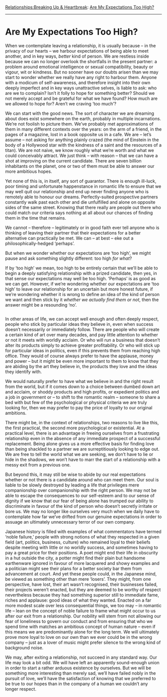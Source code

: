 [Relationships:](https://www.theschooloflife.com/thebookoflife/category/relationships/)[Breaking Up & Heartbreak](https://www.theschooloflife.com/thebookoflife/category/relationships/breaking-up-heartbreak/): [Are My Expectations Too High?](https://www.theschooloflife.com/thebookoflife/are-my-expectations-too-high/)

* * *

# Are My Expectations Too High?

When we contemplate leaving a relationship, it is usually because – in the privacy of our hearts – we harbour expectations of being able to meet another, and in key ways, _better_ kind of person. We are restless inside because we can no longer overlook the shortfalls in the present partner: a problem around emotional intelligence or sexual compatibility, beauty or vigour, wit or kindness. But no sooner have our doubts arisen than we may start to wonder whether we really have any right to harbour them. Anyone with a modicum of self-awareness, and therefore insight into their own deeply imperfect and in key ways unattractive selves, is liable to ask: who are we to complain? Isn’t it folly to hope for something better? Should we not merely accept and be grateful for what we have found? How much are we allowed to hope for? Aren’t we craving ‘too much’?&nbsp;

We can start with the good news. The sort of character we are dreaming about does exist somewhere on the earth, probably in multiple incarnations. We’re not foolish to picture them. We’ve probably met approximations of them in many different contexts over the years: on the arm of a friend, in the pages of a magazine, lost in a book opposite us in a cafe. We are – let’s assume – not asking for anything plainly crazed (the mind of Einstein in the body of a Hollywood star with the kindness of a saint and the resources of a titan). We are not naive, we know roughly what we’re worth and what we could conceivably attract. We just think – with reason – that we can have a shot at improving on the current candidate. There are seven billion inhabitants on the planet, one or two of them must be able to answer our more ambitious hopes.

Yet none of this is, in itself, any sort of guarantor. There is enough ill-luck, poor timing and unfortunate happenstance in romantic life to ensure that we may well quit our relationship and end up never finding anyone who is remotely able to honour our dreams. Perfectly-suited prospective partners constantly walk past each other and die unfulfilled and alone on opposite sides of the same street. Knowing that there really are people out there who could match our criteria says nothing at all about our chances of finding them in the time that remains.&nbsp;

We cannot – therefore – legitimately or in good faith ever tell anyone who is thinking of leaving their partner that their expectations for a better alternative can practically be met. We can – at best – eke out a philosophically-hedged ‘perhaps’.

But when we wonder whether our expectations are ‘too high’, we might pause and ask something slightly different: too high _for what_?

If by ‘too high’ we mean, too high to be entirely certain that we’ll be able to begin a deeply satisfying relationship with a prized candidate, then yes, in that sense our expectations may well be too high. ‘Perhaps’ is as good as we can get. However, if we’re wondering whether our expectations are ‘too high’ to leave our relationship for an uncertain but more honest future, if we’re wondering whether it is wrong to define an idea of the kind of person we want and then stick by it _whether we actually find them or not_, then the answer might be a resounding ‘no’.

<figure class="aligncenter"><img src="https://www.theschooloflife.com/thebookoflife/wp-content/uploads/2019/11/hot-web.jpg" alt="" class="wp-image-23806" srcset="https://www.theschooloflife.com/thebookoflife/wp-content/uploads/2019/11/hot-web.jpg 700w, https://www.theschooloflife.com/thebookoflife/wp-content/uploads/2019/11/hot-web-300x200.jpg 300w" sizes="(max-width: 700px) 100vw, 700px"></figure>

In other areas of life, we can accept well enough and often deeply respect, people who stick by particular ideas they believe in, even when success doesn’t necessarily or immediately follow. There are people who will create a certain kind of art over many decades, and pay little attention to whether or not it meets with worldly acclaim. Or who will run a business that doesn’t alter its products simply to achieve greater profitability. Or who will stick up for particular ideas in politics, even if this prevents them from reaching high office. They would of course always prefer to have the applause, money and power – but it might be even more important to them to know that they are abiding by the art they believe in, the products they love and the ideas they identify with.

We would naturally prefer to have what we believe in and the right result from the world, but if it comes down to a choice between dumbed down art and acclaim, or shoddy products and high profits, or expedient politics and a job in government or – to shift to the romantic realm – someone to share a bed with but few of the psychological or physical criteria we are truly looking for, then we may prefer to pay the price of loyalty to our original ambitions.&nbsp;

There might be, in the context of relationships, two reasons to live like this, the first practical, the second more psychological or existential. At a practical level, there is an advantage in freeing ourselves from a frustrating relationship even in the absence of any immediate prospect of a successful replacement. Being alone gives us a more effective basis for finding love than being shackled to a partner we are surreptitiously looking to edge out. We are free to tell the world what we are seeking, we don’t have to lie or hide in the shadows, we won’t have to marr the start of a relationship with a messy exit from a previous one.

But beyond this, it may still be wise to abide by our real expectations whether or not there is a candidate around who can meet them. Our soul is liable to be slowly destroyed by leading a life that privileges mere companionship over companionship with the right person. We may not be able to escape the consequences to our self-esteem and to our sense of dignity if we know that our fear of being alone has trumped our ability to discriminate in favour of the kind of person who doesn’t secretly irritate or bore us. We may no longer like ourselves very much when we daily have to contemplate how far we’ve drifted from our genuine expectations in order to assuage an ultimately unnecessary terror of our own company.

Japanese history is filled with examples of what commentators have termed ‘noble failure,’ people with strong notions of what they respected in a given field (art, politics, business, culture) who remained loyal to their beliefs despite meeting with little or no worldly success, and sometimes having to pay a great price for their positions. A poet might end their life in obscurity in a hut outside the city, a potter might find their plain but handsome earthenware ignored in favour of more lacquered and showy examples and a politician might see their plans for a better society bar them from advancement at court. And yet these people could, in the Japanese mind, be viewed as something other than mere ‘losers’. They might, from one perspective, have lost, their art wasn’t recognised, their businesses failed, their projects weren’t enacted, but they are deemed to be worthy of respect nevertheless because they had something superior still to immediate fame, riches and applause: good ideas of what they wanted. Enacted on a far more modest scale over less consequential things, we too may – in romantic life – lean on the concept of noble failure to frame what might occur to us after our exit from a relationship. Our nobility will stem from not allowing our fear of loneliness to govern our conduct and from ensuring that who we spend time with matches an ambitious concept of human nature – even if this means we are predominantly alone for the long term. We will ultimately prove more loyal to love on our own than we ever could be in the wrong company – just as a lover of music might prefer silence to the wrong kind of background noise.

We may, after exiting a relationship, not succeed in any standard way. Our life may look a bit odd. We will have left an apparently sound-enough union in order to start a rather arduous existence by ourselves. But we will be something more interesting than merely sad, we’ll have failed nobly in the pursuit of love, we’ll have the satisfaction of knowing that we preferred to be true to our hopes than in the company of a human we couldn’t any longer respect.
